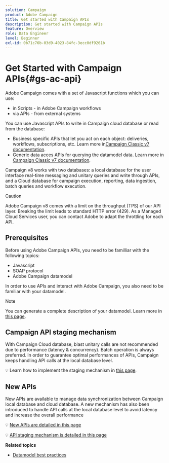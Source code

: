 ```yaml
---
solution: Campaign
product: Adobe Campaign
title: Get started with Campaign APIs
description: Get started with Campaign APIs
feature: Overview
role: Data Engineer
level: Beginner
exl-id: 0b71c76b-03d9-4023-84fc-3ecc0df9261b
---
```

# Get Started with Campaign APIs{#gs-ac-api}

Adobe Campaign comes with a set of Javascript functions which you can use:

* in Scripts - in Adobe Campaign workflows
* via APIs - from external systems

You can use Javascript APIs to write in Campaign cloud database or read from the database:

* Business specific APIs that let you act on each object: deliveries, workflows, subscriptions, etc. Learn more in[Campaign Classic v7 documentation](https://experienceleague.adobe.com/docs/campaign-classic/using/configuring-campaign-classic/api/business-oriented-apis.html).
* Generic data acces APIs for querying the datamodel data. Learn more in [Campaign Classic v7 documentation](https://experienceleague.adobe.com/docs/campaign-classic/using/configuring-campaign-classic/api/data-oriented-apis.html).

Campaign v8 works with two databases: a local database for the user interface real-time messaging and unitary queries and write through APIs, and a Cloud database for campaign execution, reporting, data ingestion, batch queries and workflow execution.

>[!CAUTION]
>
>Adobe Campaign v8 comes with a limit on the throughput (TPS) of our API layer. Breaking the limit leads to standard HTTP error (429). As a Managed Cloud Services user, you can contact Adobe to adapt the throttling for each API.
> 

## Prerequisites

Before using Adobe Campaign APIs, you need to be familliar with the following topics:

* Javascript
* SOAP protocol
* Adobe Campaign datamodel

In order to use APIs and interact with Adobe Campaign, you also need to be familiar with your datamodel.  

>[!NOTE]
>You can generate a complete description of your datamodel. Learn more in [this page](datamodel.md).

## Campaign API staging mechanism

With Campaign Cloud database, blast unitary calls are not recommended due to performance (latency & concurrency). Batch operation is always preferred. In order to guarantee optimal performances of APIs, Campaign keeps handling API calls at the local database level.

:bulb: Learn how to implement the staging mechanism in [this page](staging.md).

## New APIs

New APIs are available to manage data synchronization between Campaign local database and cloud database. A new mechanism has also been introduced to handle API calls at the local database level to avoid latency and increase the overall performance

:bulb: [New APIs are detailed in this page](new-apis.md)

:bulb: [API staging mechanism is detailed in this page](new-apis.md)

**Related topics**

* [Datamodel best practices](datamodel-best-practices.md)
